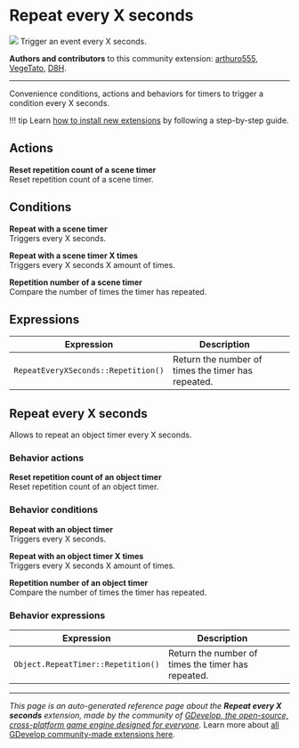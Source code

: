 # Repeat every X seconds

<img src="https://resources.gdevelop-app.com/assets/Icons/repeat.svg" class="extension-icon"></img>
Trigger an event every X seconds.

**Authors and contributors** to this community extension: [arthuro555](https://gd.games/arthuro555), [VegeTato](https://gd.games/VegeTato), [D8H](https://gd.games/D8H).

---

Convenience conditions, actions and behaviors for timers to trigger a condition every X seconds.

!!! tip
    Learn [how to install new extensions](/gdevelop5/extensions/search) by following a step-by-step guide.

## Actions

**Reset repetition count of a scene timer**  
Reset repetition count of a scene timer.

## Conditions

**Repeat with a scene timer**  
Triggers every X seconds.

**Repeat with a scene timer X times**  
Triggers every X seconds X amount of times.

**Repetition number of a scene timer**  
Compare the number of times the timer has repeated.

## Expressions

| Expression | Description |  |
|-----|-----|-----|
| `RepeatEveryXSeconds::Repetition()` | Return the number of times the timer has repeated. ||

## Repeat every X seconds 

Allows to repeat an object timer every X seconds. 

### Behavior actions

**Reset repetition count of an object timer**  
Reset repetition count of an object timer.

### Behavior conditions

**Repeat with an object timer**  
Triggers every X seconds.

**Repeat with an object timer X times**  
Triggers every X seconds X amount of times.

**Repetition number of an object timer**  
Compare the number of times the timer has repeated.

### Behavior expressions

| Expression | Description |  |
|-----|-----|-----|
| `Object.RepeatTimer::Repetition()` | Return the number of times the timer has repeated. ||

---

*This page is an auto-generated reference page about the **Repeat every X seconds** extension, made by the community of [GDevelop, the open-source, cross-platform game engine designed for everyone](https://gdevelop.io/).* Learn more about [all GDevelop community-made extensions here](/gdevelop5/extensions).